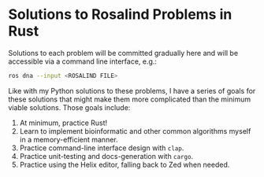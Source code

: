 # Solutions to Rosalind Problems in Rust

Solutions to each problem will be committed gradually here and will be accessible via a command line interface, e.g.:

```bash
ros dna --input <ROSALIND FILE>
```

Like with my Python solutions to these problems, I have a series of goals for these solutions that might make them more complicated than the minimum viable solutions. Those goals include:

1. At minimum, practice Rust!
2. Learn to implement bioinformatic and other common algorithms myself in a memory-efficient manner.
3. Practice command-line interface design with `clap`.
4. Practice unit-testing and docs-generation with `cargo`.
5. Practice using the Helix editor, falling back to Zed when needed.
